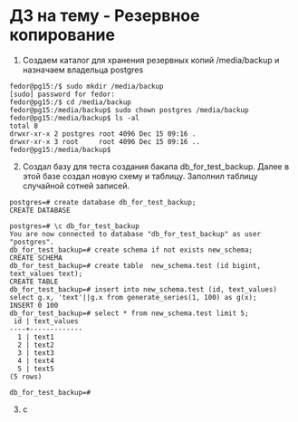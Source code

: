# ДЗ на тему - Резервное копирование
1) Создаем каталог для хранения резервных копий /media/backup и назначаем владельца postgres
```
fedor@pg15:/$ sudo mkdir /media/backup
[sudo] password for fedor:
fedor@pg15:/$ cd /media/backup
fedor@pg15:/media/backup$ sudo chown postgres /media/backup
fedor@pg15:/media/backup$ ls -al
total 8
drwxr-xr-x 2 postgres root 4096 Dec 15 09:16 .
drwxr-xr-x 3 root     root 4096 Dec 15 09:16 ..
fedor@pg15:/media/backup$
```
2) Создал базу для теста создания бакапа db_for_test_backup. Далее в этой базе создал новую схему и таблицу. Заполнил таблицу случайной сотней записей. 
```
postgres=# create database db_for_test_backup;
CREATE DATABASE

postgres=# \c db_for_test_backup
You are now connected to database "db_for_test_backup" as user "postgres".
db_for_test_backup=# create schema if not exists new_schema;
CREATE SCHEMA
db_for_test_backup=# create table  new_schema.test (id bigint, text_values text);
CREATE TABLE
db_for_test_backup=# insert into new_schema.test (id, text_values) select g.x, 'text'||g.x from generate_series(1, 100) as g(x);
INSERT 0 100
db_for_test_backup=# select * from new_schema.test limit 5;
 id | text_values
----+-------------
  1 | text1
  2 | text2
  3 | text3
  4 | text4
  5 | text5
(5 rows)

db_for_test_backup=#
```
3) c
